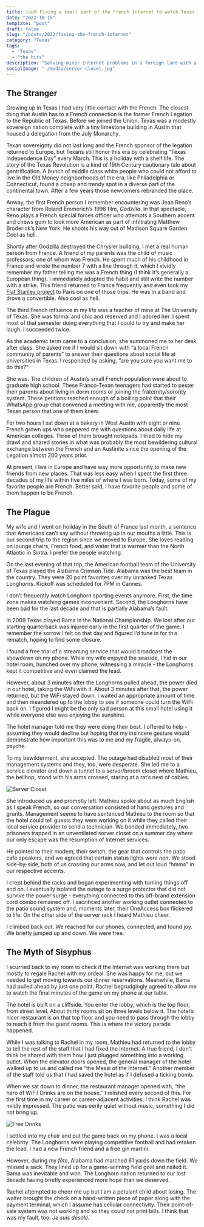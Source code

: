 ```yaml
---
title: 🇫🇷🌐 Fixing a small part of the French Internet to watch Texas lose
date: "2022-10-15"
template: "post"
draft: false
slug: "/posts/2022/fixing-the-french-internet"
category: "Texas"
tags:
  - "Texas"
  - "the hits"
description: "Solving minor Internet problems in a foreign land with a new friend."
socialImage: "./media/server-closet.jpg"
---
```


## The Stranger
Growing up in Texas I had very little contact with the French. The closest thing that Austin has to a French connection is the former French Legation to the Republic of Texas. Before we joined the Union, Texas was a modestly sovereign nation complete with a tiny limestone building in Austin that housed a delegation from the July Monarchy.

Texan sovereignty did not last long and the French sponsor of the legation returned to Europe, but Texans still honor this era by celebrating “Texas Independence Day” every March. This is a holiday with a shelf life. The story of the Texas Revolution is a kind of 19th Century cautionary tale about gentrification. A bunch of middle class white people who could not afford to live in the Old Money neighborhoods of the era, like Philadelphia or Connecticut, found a cheap and trendy spot in a diverse part of the continental town. After a few years those newcomers rebranded the place.

Anway, the first French person I remember encountering was Jean Reno’s character from Roland Emmerich’s 1998 film, *Godzilla*. In that spectacle, Reno plays a French special forces officer who attempts a Southern accent and chews gum to look more American as part of infiltrating Matthew Broderick’s New York. He shoots his way out of Madison Square Garden. Cool as hell.

Shortly after Godzilla destroyed the Chrysler building, I met a real human person from France. A friend of my parents was the child of music professors, one of whom was French. He spent much of his childhood in France and wrote the number 7 with a line through it, which I vividly remember my father telling me was a French thing (I think it’s generally a European thing). I immediately adopted the habit and still write the number with a strike. This friend returned to France frequently and even took my [Flat Stanley project](https://en.wikipedia.org/wiki/Flat_Stanley) to Paris on one of those trips. He was in a band and drove a convertible. Also cool as hell.

The third French influence in my life was a teacher of mine at The University of Texas. She was formal and chic and reserved and I adored her. I spent most of that semester doing everything that I could to try and make her laugh. I succeeded twice.

As the academic term came to a conclusion, she summoned me to her desk after class. She asked me if I would sit down with “a local French community of parents” to answer their questions about social life at universities in Texas. I responded by asking, “are you sure you want me to do this?”

She was. The children of Austin’s small French population were about to graduate high school. These Franco-Texan teenagers had started to pester their parents about living in dorm rooms or joining the fraternity/sorority system. These petitions reached enough of a boiling point that their WhatsApp group chat convened a meeting with me, apparently the most Texan person that one of them knew.

For two hours I sat down at a bakery in West Austin with eight or nine French grown ups who peppered me with questions about daily life at American colleges. Three of them brought notepads. I tried to hide my drawl and shared stories in what was probably the most bewildering cultural exchange between the French and an Austinite since the opening of the Legation almost 200 years prior.

At present, I live in Europe and have way more opportunity to make new friends from new places. That was less easy when I spent the first three decades of my life within five miles of where I was born. Today, some of my favorite people are French. Better said, I have favorite people and some of them happen to be French.

## The Plague
My wife and I went on holiday in the South of France last month, a sentence that Americans can’t say without throwing up in our mouths a little. This is our second trip to the region since we moved to Europe. She loves reading on lounge chairs, French food, and water that is warmer than the North Atlantic in Sintra. I prefer the people watching.

On the last evening of that trip, the American football team of the University of Texas played the Alabama Crimson Tide. Alabama was the best team in the country. They were 20 point favorites over my unranked Texas Longhorns. Kickoff was scheduled for 7PM in Cannes.

I don’t frequently watch Longhorn sporting events anymore. First, the time zone makes watching games inconvenient. Second, the Longhorns have been bad for the last decade and that is partially Alabama’s fault.

In 2009 Texas played Bama in the National Championship. We lost after our starting quarterback was injured early in the first quarter of the game. I remember the sorrow I felt on that day and figured I’d tune in for this rematch, hoping to find some closure.

I found a free trial of a streaming service that would broadcast the showdown on my phone. While my wife enjoyed the seaside, I hid in our hotel room, hunched over my phone, witnessing a miracle - the Longhorns kept it competitive and even claimed the lead.

However, about 3 minutes after the Longhorns pulled ahead, the power died in our hotel, taking the WiFi with it. About 3 minutes after that, the power returned, but the WiFi stayed down. I waited an appropriate amount of time and then meandered up to the lobby to see if someone could turn the WiFi back on. I figured I might be the only sad person at this small hotel using it while everyone else was enjoying the sunshine.

The hotel manager told me they were doing their best. I offered to help - assuming they would decline but hoping that my insincere gesture would demonstrate how important this was to me and my fragile, always-on, psyche.

To my bewilderment, she accepted. The outage had disabled most of their management systems and they, too, were desperate. She led me to a service elevator and down a tunnel to a server/broom closet where Mathieu, the bellhop, stood with his arms crossed, staring at a rat’s nest of cables.

![Server Closet](./media/server-closet.jpg)

She introduced us and promptly left. Mathieu spoke about as much English as I speak French, so our conversation consisted of hand gestures and grunts. Management seems to have sentenced Mathieu to the room so that the hotel could tell guests they were working on it while they called their local service provider to send a technician. We bonded immediately, two prisoners trapped in an unventilated server closet on a summer day where our only escape was the resumption of Internet services.

He pointed to their modem, their switch, the gear that controls the patio cafe speakers, and we agreed that certain status lights were *non*. We stood side-by-side, both of us crossing our arms now, and let out loud “hmms” in our respective accents.

I crept behind the racks and began experimenting with turning things off and on. I eventually isolated the outage to a surge protector that did not survive the power surge - everything connected to this off-brand extension cord combo remained off. I sacrificed another working outlet connected to the patio sound system and, moments later, their OneAccess box flickered to life. On the other side of the server rack I heard Mathieu cheer.

I climbed back out. We reached for our phones, connected, and found joy. We briefly jumped up and down. We were free.

## The Myth of Sisyphus
I scurried back to my room to check if the Internet was working there but mostly to regale Rachel with my ordeal. She was happy for me, but we needed to get moving towards our dinner reservations. Meanwhile, Bama had pulled ahead by just one point. Rachel begrudgingly agreed to allow me to watch the final minutes of the game on my phone at our table.

The hotel is built on a cliffside. You enter the lobby, which is the top floor, from street level. About thirty rooms sit on three levels below it. The hotel’s nicer restaurant is on that top floor and you need to pass through the lobby to reach it from the guest rooms. This is where the victory parade happened.

While I was talking to Rachel in my room, Mathieu had returned to the lobby to tell the rest of the staff that I had fixed the Internet. A true friend, I don't think he shared with them how I just plugged something into a working outlet. When the elevator doors opened, the general manager of the hotel walked up to us and called me “the Messi of the Internet.” Another member of the staff told us that I had saved the hotel as if I defused a ticking bomb.

When we sat down to dinner, the restaurant manager opened with, “the hero of WiFi! Drinks are on the house.” I relished every second of this. For the first time in my career or career-adjacent activities, I think Rachel was mildly impressed. The patio was eerily quiet without music, something I did not bring up.

![Free Drinks](./media/free-drinks.jpg)

I settled into my chair and put the game back on my phone. I was a local celebrity. The Longhorns were playing competitive football and had retaken the lead. I had a new French friend and a free gin martini.

However, during my *fête*, Alabama had marched 61 yards down the field. We missed a sack. They lined up for a game-winning field goal and nailed it. Bama was inevitable and won. The Longhorn nation returned to our lost decade having briefly experienced more hope than we deserved.

Rachel attempted to cheer me up but I am a petulant child about losing. The waiter brought the check on a hand-written piece of paper along with the payment terminal, which I assume has cellular connectivity. Their point-of-sale system was not working and so they could not print bills. I think that was my fault, too. *Je suis désolé.*
